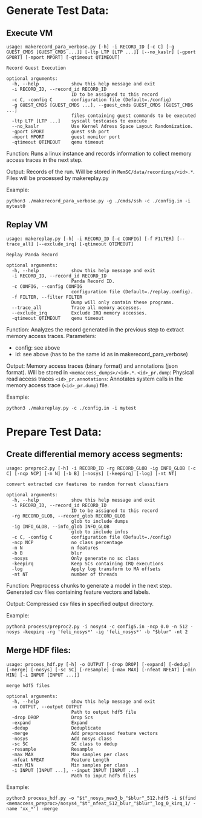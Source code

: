 # Generate Test Data:

## Execute VM

```
usage: makerecord_para_verbose.py [-h] -i RECORD_ID [-c C] [-g GUEST_CMDS [GUEST_CMDS ...]] [-ltp LTP [LTP ...]] [--no_kaslr] [-gport GPORT] [-mport MPORT] [-qtimeout QTIMEOUT]

Record Guest Execution

optional arguments:
  -h, --help            show this help message and exit
  -i RECORD_ID, --record_id RECORD_ID
                        ID to be assigned to this record
  -c C, -config C       configuration file (Default=./config)
  -g GUEST_CMDS [GUEST_CMDS ...], --guest_cmds GUEST_CMDS [GUEST_CMDS ...]
                        files containing guest commands to be executed
  -ltp LTP [LTP ...]    syscall testcases to execute
  --no_kaslr            Use Kernel Adress Space Layout Randomization.
  -gport GPORT          guest ssh port
  -mport MPORT          guest monitor port
  -qtimeout QTIMEOUT    qemu timeout
```

Function: Runs a linux instance and records information to collect memory access traces in the next step.

Output:
Records of the run.
Will be stored in `MemSC/data/recordings/<id>.*`.
Files will be processed by makereplay.py

Example:
```
python3 ./makerecord_para_verbose.py -g ./cmds/ssh -c ./config.in -i mytest0
```

## Replay VM
```
usage: makereplay.py [-h] -i RECORD_ID [-c CONFIG] [-f FILTER] [--trace_all] [--exclude_irq] [-qtimeout QTIMEOUT]

Replay Panda Record

optional arguments:
  -h, --help            show this help message and exit
  -i RECORD_ID, --record_id RECORD_ID
                        Panda Record ID.
  -c CONFIG, --config CONFIG
                        configuration file (Default=./replay.config).
  -f FILTER, --filter FILTER
                        Dump will only contain these programs.
  --trace_all           Trace all memory accesses.
  --exclude_irq         Exclude IRQ memory accesses.
  -qtimeout QTIMEOUT    qemu timeout
```
Function: Analyzes the record generated in the previous step to extract memory access traces.
Parameters:
* config: see above
* id: see above (has to be the same id as in makerecord_para_verbose)

Output:
Memory access traces (binary format) and annotations (json format).
Will be stored in `<memaccess_dumps>/<id>.*`.
`<id>_pr.dump`: Physical read access traces
`<id>_pr.annotations`: Annotates system calls in the memory access trace (`<id>_pr.dump`) file.

Example:
```
python3 ./makereplay.py -c ./config.in -i mytest
```

# Prepare Test Data:
## Create differential memory access segments:
```
usage: preproc2.py [-h] -i RECORD_ID -rg RECORD_GLOB -ig INFO_GLOB [-c C] [-ncp NCP] [-n N] [-b B] [-nosys] [-keepirq] [-log] [-nt NT]

convert extracted csv features to random forrest classifiers

optional arguments:
  -h, --help            show this help message and exit
  -i RECORD_ID, --record_id RECORD_ID
                        ID to be assigned to this record
  -rg RECORD_GLOB, --record_glob RECORD_GLOB
                        glob to include dumps
  -ig INFO_GLOB, --info_glob INFO_GLOB
                        glob to include infos
  -c C, -config C       configuration file (Default=./config)
  -ncp NCP              no class percentage
  -n N                  n features
  -b B                  blur
  -nosys                Only generate no sc class
  -keepirq              Keep SCs containing IRQ executions
  -log                  Apply log transform to MA offsets
  -nt NT                number of threads

```

Function: Preprocess chunks to generate a model in the next step. Generated csv files containing feature vectors and labels.

Output:
Compressed csv files in specified output directory.

Example:
```
python3 process/preproc2.py -i nosys4 -c config5.in -ncp 0.0 -n 512 -nosys -keepirq -rg 'feli_nosys*' -ig 'feli_nosys*' -b "$blur" -nt 2
```

## Merge HDF files:
```
usage: process_hdf.py [-h] -o OUTPUT [-drop DROP] [-expand] [-dedup] [-merge] [-nosys] [-sc SC] [-resample] [-max MAX] [-nfeat NFEAT] [-min MIN] [-i INPUT [INPUT ...]]

merge hdf5 files

optional arguments:
  -h, --help            show this help message and exit
  -o OUTPUT, --output OUTPUT
                        Path to output hdf5 file
  -drop DROP            Drop Scs
  -expand               Expand
  -dedup                Deduplicate
  -merge                Add preprocessed feature vectors
  -nosys                Add nosys class
  -sc SC                SC class to dedup
  -resample             Resample
  -max MAX              Max samples per class
  -nfeat NFEAT          Feature Length
  -min MIN              Min samples per class
  -i INPUT [INPUT ...], --input INPUT [INPUT ...]
                        Path to input hdf5 files
```

Example:
```
python3 process_hdf.py -o "$t"_nosys_new3_b_"$blur"_512.hdf5 -i $(find <memaccess_preproc>/nosys4_"$t"_nfeat_512_blur_"$blur"_log_0_kirq_1/ -name 'xx_*') -merge
```
